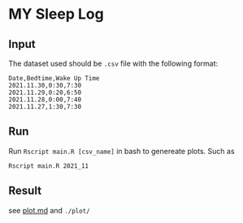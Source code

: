 # MY Sleep Log

## Input
The dataset used should be `.csv` file with the following format:
```
Date,Bedtime,Wake Up Time
2021.11.30,0:30,7:30
2021.11.29,0:20,6:50
2021.11.28,0:00,7:40
2021.11.27,1:30,7:30
```

## Run
Run `Rscript main.R [csv_name]` in bash to genereate plots. 
Such as
```
Rscript main.R 2021_11
```

## Result
see [plot.md](plot.md) and `./plot/`
